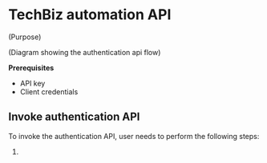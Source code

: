 # TechBiz automation API

(Purpose)


(Diagram showing the authentication api flow)


**Prerequisites**
- API key
- Client credentials


##  Invoke authentication API

To invoke the authentication API, user needs to perform the following steps:

1. 


